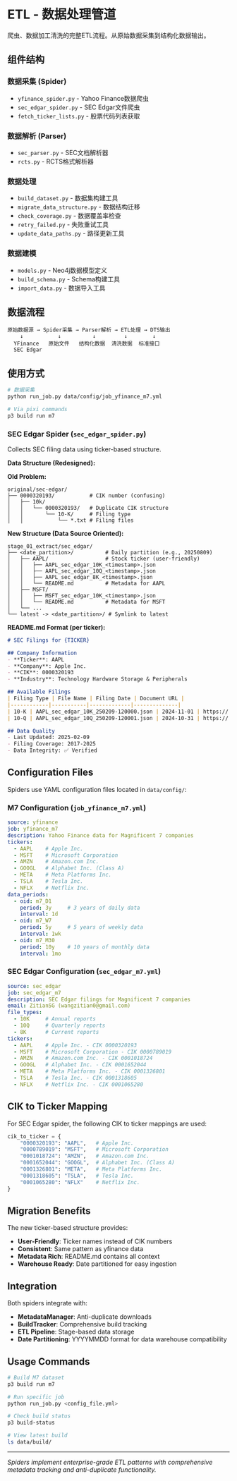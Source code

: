# ETL - 数据处理管道

爬虫、数据加工清洗的完整ETL流程。从原始数据采集到结构化数据输出。

## 组件结构

### 数据采集 (Spider)
- `yfinance_spider.py` - Yahoo Finance数据爬虫
- `sec_edgar_spider.py` - SEC Edgar文件爬虫  
- `fetch_ticker_lists.py` - 股票代码列表获取

### 数据解析 (Parser)
- `sec_parser.py` - SEC文档解析器
- `rcts.py` - RCTS格式解析器

### 数据处理
- `build_dataset.py` - 数据集构建工具
- `migrate_data_structure.py` - 数据结构迁移
- `check_coverage.py` - 数据覆盖率检查
- `retry_failed.py` - 失败重试工具
- `update_data_paths.py` - 路径更新工具

### 数据建模
- `models.py` - Neo4j数据模型定义
- `build_schema.py` - Schema构建工具
- `import_data.py` - 数据导入工具

## 数据流程

```
原始数据源 → Spider采集 → Parser解析 → ETL处理 → DTS输出
    ↓           ↓          ↓         ↓        ↓
  YFinance   原始文件   结构化数据  清洗数据  标准接口
  SEC Edgar
```

## 使用方式

```bash
# 数据采集
python run_job.py data/config/job_yfinance_m7.yml

# Via pixi commands
p3 build run m7
```

### SEC Edgar Spider (`sec_edgar_spider.py`)
Collects SEC filing data using ticker-based structure.

**Data Structure (Redesigned):**

**Old Problem:**
```
original/sec-edgar/
├── 0000320193/           # CIK number (confusing)
│   ├── 10k/
│   │   └── 0000320193/   # Duplicate CIK structure
│   │       └── 10-K/     # Filing type
│   │           └── *.txt # Filing files
```

**New Structure (Data Source Oriented):**
```
stage_01_extract/sec_edgar/
├── <date_partition>/          # Daily partition (e.g., 20250809)
│   ├── AAPL/                  # Stock ticker (user-friendly)
│   │   ├── AAPL_sec_edgar_10K_<timestamp>.json
│   │   ├── AAPL_sec_edgar_10Q_<timestamp>.json  
│   │   ├── AAPL_sec_edgar_8K_<timestamp>.json
│   │   └── README.md          # Metadata for AAPL
│   ├── MSFT/
│   │   ├── MSFT_sec_edgar_10K_<timestamp>.json
│   │   └── README.md          # Metadata for MSFT
│   └── ...
└── latest -> <date_partition>/ # Symlink to latest
```

**README.md Format (per ticker):**
```markdown
# SEC Filings for {TICKER}

## Company Information
- **Ticker**: AAPL
- **Company**: Apple Inc.
- **CIK**: 0000320193
- **Industry**: Technology Hardware Storage & Peripherals

## Available Filings
| Filing Type | File Name | Filing Date | Document URL |
|------------|-----------|-------------|--------------|
| 10-K | AAPL_sec_edgar_10K_250209-120000.json | 2024-11-01 | https://... |
| 10-Q | AAPL_sec_edgar_10Q_250209-120001.json | 2024-10-31 | https://... |

## Data Quality
- Last Updated: 2025-02-09
- Filing Coverage: 2017-2025
- Data Integrity: ✅ Verified
```

## Configuration Files

Spiders use YAML configuration files located in `data/config/`:

### M7 Configuration (`job_yfinance_m7.yml`)
```yaml
source: yfinance
job: yfinance_m7
description: Yahoo Finance data for Magnificent 7 companies
tickers:
  - AAPL    # Apple Inc.
  - MSFT    # Microsoft Corporation  
  - AMZN    # Amazon.com Inc.
  - GOOGL   # Alphabet Inc. (Class A)
  - META    # Meta Platforms Inc.
  - TSLA    # Tesla Inc.
  - NFLX    # Netflix Inc.
data_periods:
  - oid: m7_D1
    period: 3y     # 3 years of daily data
    interval: 1d
  - oid: m7_W7
    period: 5y     # 5 years of weekly data  
    interval: 1wk
  - oid: m7_M30
    period: 10y    # 10 years of monthly data
    interval: 1mo
```

### SEC Edgar Configuration (`sec_edgar_m7.yml`)
```yaml
source: sec_edgar
job: sec_edgar_m7
description: SEC Edgar filings for Magnificent 7 companies
email: ZitianSG (wangzitian0@gmail.com)
file_types:
  - 10K     # Annual reports
  - 10Q     # Quarterly reports
  - 8K      # Current reports
tickers:
  - AAPL    # Apple Inc. - CIK 0000320193
  - MSFT    # Microsoft Corporation - CIK 0000789019
  - AMZN    # Amazon.com Inc. - CIK 0001018724
  - GOOGL   # Alphabet Inc. - CIK 0001652044
  - META    # Meta Platforms Inc. - CIK 0001326801
  - TSLA    # Tesla Inc. - CIK 0001318605
  - NFLX    # Netflix Inc. - CIK 0001065280
```

## CIK to Ticker Mapping

For SEC Edgar spider, the following CIK to ticker mappings are used:

```python
cik_to_ticker = {
    "0000320193": "AAPL",   # Apple Inc.
    "0000789019": "MSFT",   # Microsoft Corporation
    "0001018724": "AMZN",   # Amazon.com Inc.
    "0001652044": "GOOGL",  # Alphabet Inc. (Class A)
    "0001326801": "META",   # Meta Platforms Inc.
    "0001318605": "TSLA",   # Tesla Inc.
    "0001065280": "NFLX"    # Netflix Inc.
}
```

## Migration Benefits

The new ticker-based structure provides:
- **User-Friendly**: Ticker names instead of CIK numbers
- **Consistent**: Same pattern as yfinance data
- **Metadata Rich**: README.md contains all context
- **Warehouse Ready**: Date partitioned for easy ingestion

## Integration

Both spiders integrate with:
- **MetadataManager**: Anti-duplicate downloads
- **BuildTracker**: Comprehensive build tracking
- **ETL Pipeline**: Stage-based data storage
- **Date Partitioning**: YYYYMMDD format for data warehouse compatibility

## Usage Commands

```bash
# Build M7 dataset
p3 build run m7

# Run specific job
python run_job.py <config_file.yml>

# Check build status
p3 build-status

# View latest build
ls data/build/
```

---

*Spiders implement enterprise-grade ETL patterns with comprehensive metadata tracking and anti-duplicate functionality.*